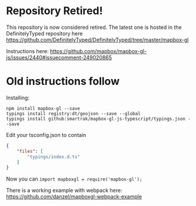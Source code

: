 Repository Retired!
===================

This repository is now considered retired.
The latest one is hosted in the DefinitelyTyped repository here https://github.com/DefinitelyTyped/DefinitelyTyped/tree/master/mapbox-gl

Instructions here:
https://github.com/mapbox/mapbox-gl-js/issues/2440#issuecomment-249020865


Old instructions follow
=======================

Installing:

```
npm install mapbox-gl --save
typings install registry:dt/geojson --save --global 
typings install github:smartrak/mapbox-gl-js-typescript/typings.json --save
```

Edit your tsconfig.json to contain
```json
{
    "files": [
        "typings/index.d.ts"
	]
}
```

Now you can ```import mapboxgl = require('mapbox-gl');```

There is a working example with webpack here: https://github.com/danzel/mapboxgl-webpack-example

